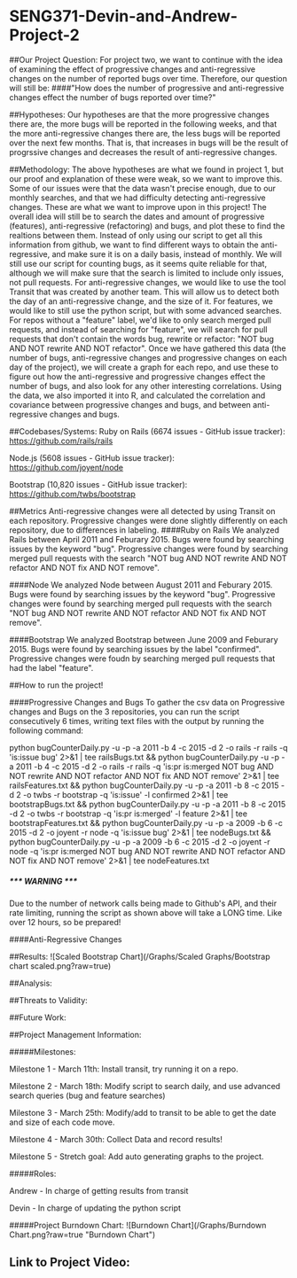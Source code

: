 # SENG371-Devin-and-Andrew-Project-2

##Our Project Question: 
For project two, we want to continue with the idea of examining the effect of progressive changes and anti-regressive changes on the number of reported bugs over time. Therefore, our question will still be:
####"How does the number of progressive and anti-regressive changes effect the number of bugs reported over time?"

##Hypotheses:
Our hypotheses are that the more progressive changes there are, the more bugs will be reported in the following weeks, and that the more anti-regressive changes there are, the less bugs will be reported over the next few months. That is, that increases in bugs will be the result of progrssive changes and decreases the result of anti-regressive changes.

##Methodology: 
The above hypotheses are what we found in project 1, but our proof and explanation of these were weak, so we want to improve this. Some of our issues were that the data wasn't precise enough, due to our monthly searches, and that we had difficulty detecting anti-regressive changes. These are what we want to improve upon in this project!
The overall idea will still be to search the dates and amount of progressive (features), anti-regressive (refactoring) and bugs, and plot these to find the realtions between them.
Instead of only using our script to get all this information from github, we want to find different ways to obtain the anti-regressive, and make sure it is on a daily basis, instead of monthly. We will still use our script for counting bugs, as it seems quite reliable for that, although we will make sure that the search is limited to include only issues, not pull requests.
For anti-regressive changes, we would like to use the tool Transit that was created by another team. This will allow us to detect both the day of an anti-regressive change, and the size of it.
For features, we would like to still use the python script, but with some advanced searches. For repos without a "feature" label, we'd like to only search merged pull requests, and instead of searching for "feature", we will search for pull requests that don't contain the words bug, rewrite or refactor: "NOT bug AND NOT rewrite AND NOT refactor".
Once we have gathered this data (the number of bugs, anti-regressive changes and progressive changes on each day of the project), we will create a graph for each repo, and use these to figure out how the anti-regressive and progressive changes effect the number of bugs, and also look for any other interesting correlations.
Using the data, we also imported it into R, and calculated the correlation and covariance between progressive changes and bugs, and between anti-regressive changes and bugs.

##Codebases/Systems: 
Ruby on Rails (6674 issues - GitHub issue tracker): https://github.com/rails/rails

Node.js (5608 issues - GitHub issue tracker): https://github.com/joyent/node 

Bootstrap (10,820 issues - GitHub issue tracker): https://github.com/twbs/bootstrap

##Metrics
Anti-regressive changes were all detected by using Transit on each repository. Progressive changes were done slightly differently on each repository, due to differences in labeling.
####Ruby on Rails
We analyzed Rails between April 2011 and Feburary 2015. Bugs were found by searching issues by the keyword "bug". Progressive changes were found by searching merged pull requests with the search "NOT bug AND NOT rewrite AND NOT refactor AND NOT fix AND NOT remove".

####Node
We analyzed Node between August 2011 and Feburary 2015. Bugs were found by searching issues by the keyword "bug". Progressive changes were found by searching merged pull requests with the search "NOT bug AND NOT rewrite AND NOT refactor AND NOT fix AND NOT remove".

####Bootstrap
We analyzed Bootstrap between June 2009 and Feburary 2015. Bugs were found by searching issues by the label "confirmed". Progressive changes were foudn by searching merged pull requests that had the label "feature".

##How to run the project!

####Progressive Changes and Bugs
To gather the csv data on Progressive changes and Bugs on the 3 repositories, you can run the script consecutively 6 times, writing text files with the output by running the following command:

python bugCounterDaily.py -u <githubUsername> -p <githubPassword> -a 2011 -b 4 -c 2015 -d 2 -o rails -r rails -q 'is:issue bug' 2>&1 | tee railsBugs.txt && python bugCounterDaily.py -u <githubUsername> -p <githubPassword> -a 2011 -b 4 -c 2015 -d 2 -o rails -r rails -q 'is:pr is:merged NOT bug AND NOT rewrite AND NOT refactor AND NOT fix AND NOT remove' 2>&1 | tee railsFeatures.txt && python bugCounterDaily.py -u <githubUsername> -p <githubPassword> -a 2011 -b 8 -c 2015 -d 2 -o twbs -r bootstrap -q 'is:issue' -l confirmed 2>&1 | tee bootstrapBugs.txt && python bugCounterDaily.py -u <githubUsername> -p <githubPassword> -a 2011 -b 8 -c 2015 -d 2 -o twbs -r bootstrap -q 'is:pr is:merged' -l feature 2>&1 | tee bootstrapFeatures.txt && python bugCounterDaily.py -u <githubUsername> -p <githubPassword> -a 2009 -b 6 -c 2015 -d 2 -o joyent -r node -q 'is:issue bug' 2>&1 | tee nodeBugs.txt && python bugCounterDaily.py -u <githubUsername> -p <githubPassword> -a 2009 -b 6 -c 2015 -d 2 -o joyent -r node -q 'is:pr is:merged NOT bug AND NOT rewrite AND NOT refactor AND NOT fix AND NOT remove' 2>&1 | tee nodeFeatures.txt

##### *** WARNING *** 
Due to the number of network calls being made to Github's API, and their rate limiting, running the script as shown above will take a LONG time. Like over 12 hours, so be prepared!

####Anti-Regressive Changes


##Results:
![Scaled Bootstrap Chart](/Graphs/Scaled Graphs/Bootstrap chart scaled.png?raw=true)

	
##Analysis:

##Threats to Validity:

##Future Work:

##Project Management Information:

#####Milestones: 

Milestone 1 - March 11th: Install transit, try running it on a repo. 

Milestone 2 - March 18th: Modify script to search daily, and use advanced search queries (bug and feature searches)

Milestone 3 - March 25th: Modify/add to transit to be able to get the date and size of each code move.

Milestone 4 - March 30th: Collect Data and record results!

Milestone 5 - Stretch goal: Add auto generating graphs to the project.

#####Roles:

Andrew - In charge of getting results from transit

Devin - In charge of updating the python script

#####Project Burndown Chart:
![Burndown Chart](/Graphs/Burndown Chart.png?raw=true "Burndown Chart")
## Link to Project Video:












